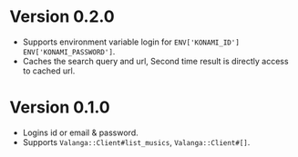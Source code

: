 # Version 0.2.0
* Supports environment variable login for `ENV['KONAMI_ID']` `ENV['KONAMI_PASSWORD']`.
* Caches the search query and url, Second time result is directly access to cached url.

# Version 0.1.0
* Logins id or email & password.
* Supports `Valanga::Client#list_musics`, `Valanga::Client#[]`.
